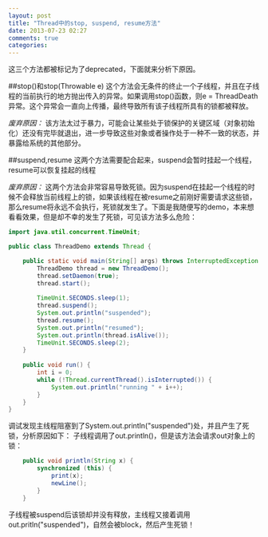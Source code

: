 ```yaml
---
layout: post
title: "Thread中的stop, suspend, resume方法"
date: 2013-07-23 02:27
comments: true
categories: 
---
```


这三个方法都被标记为了deprecated，下面就来分析下原因。

##stop()和stop(Throwable e)
这个方法会无条件的终止一个子线程，并且在子线程的当前执行的地方抛出传入的异常。如果调用stop()函数，则e = ThreadDeath异常。这个异常会一直向上传播，最终导致所有该子线程所具有的锁都被释放。

*废弃原因：*
该方法太过于暴力，可能会让某些处于锁保护的关键区域（对象初始化）还没有完毕就退出，进一步导致这些对象或者操作处于一种不一致的状态，并暴露给系统的其他部分。

##suspend,resume
这两个方法需要配合起来，suspend会暂时挂起一个线程，resume可以恢复挂起的线程

*废弃原因：*
这两个方法会非常容易导致死锁。因为suspend在挂起一个线程的时候不会释放当前线程上的锁，如果该线程在被resume之前刚好需要请求这些锁，那么resume将永远不会执行，死锁就发生了。下面是我随便写的demo，本来想看看效果，但是却不幸的发生了死锁，可见该方法多么危险：

``` java
import java.util.concurrent.TimeUnit;

public class ThreadDemo extends Thread {

	public static void main(String[] args) throws InterruptedException {
		ThreadDemo thread = new ThreadDemo();
		thread.setDaemon(true);
		thread.start();
		
		TimeUnit.SECONDS.sleep(1);
		thread.suspend();
		System.out.println("suspended");
		thread.resume();
		System.out.println("resumed");
		System.out.println(thread.isAlive());
		TimeUnit.SECONDS.sleep(2);
	}
	
	public void run() {
		int i = 0;
		while (!Thread.currentThread().isInterrupted()) {
			System.out.println("running " + i++);
		}
	}
}
```

调试发现主线程阻塞到了System.out.println("suspended")处，并且产生了死锁，分析原因如下：
子线程调用了out.println()，但是该方法会请求out对象上的锁：

``` java
    public void println(String x) {
        synchronized (this) {
            print(x);
            newLine();
        }
    }
```

子线程被suspend后该锁却并没有释放，主线程又接着调用out.pritln("suspended")，自然会被block，然后产生死锁！

